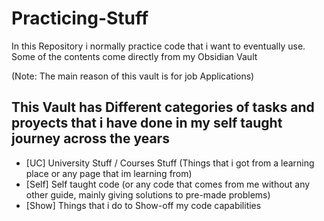 # Practicing-Stuff
In this Repository i normally practice code that i want to eventually use. Some of the contents come directly from my Obsidian Vault

(Note: The main reason of this vault is for job Applications)

## This Vault has Different categories of tasks and proyects that i have done in my self taught journey across the years

* [UC] University Stuff / Courses Stuff (Things that i got from a learning place or any page that im learning from)
* [Self] Self taught code (or any code that comes from me without any other guide, mainly giving solutions to pre-made problems)
* [Show] Things that i do to Show-off my code capabilities


